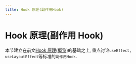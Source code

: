 ```yaml
---
title: Hook 原理(副作用Hook)
---
```


# Hook 原理(副作用 Hook)

本节建立在前文[Hook 原理(概览)](./hook-summary.md)的基础之上, 重点讨论`useEffect, useLayoutEffect`等标准的`副作用Hook`.
